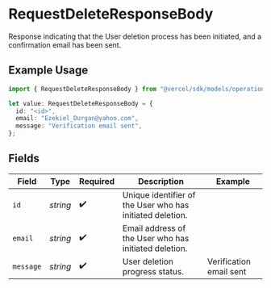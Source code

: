 # RequestDeleteResponseBody

Response indicating that the User deletion process has been initiated, and a confirmation email has been sent.

## Example Usage

```typescript
import { RequestDeleteResponseBody } from "@vercel/sdk/models/operations/requestdelete.js";

let value: RequestDeleteResponseBody = {
  id: "<id>",
  email: "Ezekiel_Durgan@yahoo.com",
  message: "Verification email sent",
};
```

## Fields

| Field                                                     | Type                                                      | Required                                                  | Description                                               | Example                                                   |
| --------------------------------------------------------- | --------------------------------------------------------- | --------------------------------------------------------- | --------------------------------------------------------- | --------------------------------------------------------- |
| `id`                                                      | *string*                                                  | :heavy_check_mark:                                        | Unique identifier of the User who has initiated deletion. |                                                           |
| `email`                                                   | *string*                                                  | :heavy_check_mark:                                        | Email address of the User who has initiated deletion.     |                                                           |
| `message`                                                 | *string*                                                  | :heavy_check_mark:                                        | User deletion progress status.                            | Verification email sent                                   |